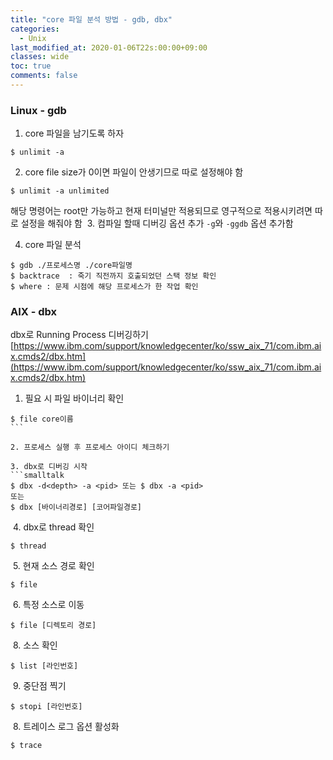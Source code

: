 ```yaml
---
title: "core 파일 분석 방법 - gdb, dbx"
categories:
  - Unix
last_modified_at: 2020-01-06T22s:00:00+09:00
classes: wide
toc: true
comments: false
---
```


### Linux - gdb
1. core 파일을 남기도록 하자     
```smalltalk
$ unlimit -a
```

2. core file size가 0이면 파일이 안생기므로 따로 설정해야 함
```smalltalk
$ unlimit -a unlimited
```
해당 명령어는 root만 가능하고 현재 터미널만 적용되므로 영구적으로 적용시키려면 따로 설정을 해줘야 함
​
3. 컴파일 할때 디버깅 옵션 추가
`-g`와 `-ggdb` 옵션 추가함

4. core 파일 분석
```smalltalk
$ gdb ./프로세스명 ./core파일명
$ backtrace  : 죽기 직전까지 호출되었던 스택 정보 확인
$ where : 문제 시점에 해당 프로세스가 한 작업 확인
```

### AIX - dbx
dbx로 Running Process 디버깅하기
[https://www.ibm.com/support/knowledgecenter/ko/ssw_aix_71/com.ibm.aix.cmds2/dbx.htm](https://www.ibm.com/support/knowledgecenter/ko/ssw_aix_71/com.ibm.aix.cmds2/dbx.htm)


1. 필요 시 파일 바이너리 확인    
```smalltalk
$ file core이름
​```

2. 프로세스 실행 후 프로세스 아이디 체크하기    

3. dbx로 디버깅 시작  
```smalltalk
$ dbx -d<depth> -a <pid> 또는 $ dbx -a <pid>
또는
$ dbx [바이너리경로] [코어파일경로]
```
​
4. dbx로 thread 확인
```smalltalk
$ thread
```
​
5. 현재 소스 경로 확인
```smalltalk
$ file
```
​
6. 특정 소스로 이동
```smalltalk
$ file [디렉토리 경로]
```
​
8. 소스 확인
```smalltalk
$ list [라인번호]
```
​
9. 중단점 찍기
```smalltalk
$ stopi [라인번호]
```
​
8. 트레이스 로그 옵션 활성화
```smalltalk
$ trace
```
